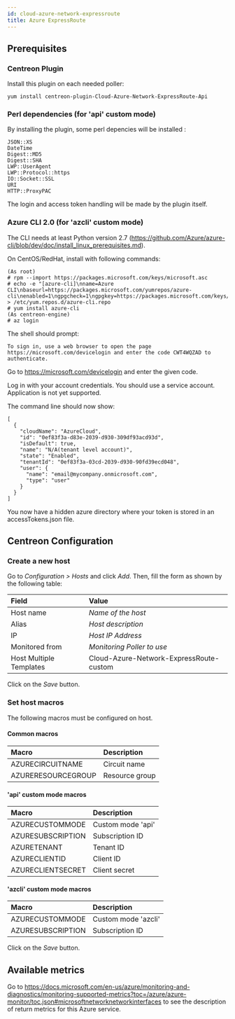 ```yaml
---
id: cloud-azure-network-expressroute
title: Azure ExpressRoute
---
```


## Prerequisites

### Centreon Plugin

Install this plugin on each needed poller:

``` shell
yum install centreon-plugin-Cloud-Azure-Network-ExpressRoute-Api
```

### Perl dependencies (for 'api' custom mode)

By installing the plugin, some perl depencies will be installed :

    JSON::XS
    DateTime
    Digest::MD5
    Digest::SHA
    LWP::UserAgent
    LWP::Protocol::https
    IO::Socket::SSL
    URI
    HTTP::ProxyPAC

The login and access token handling will be made by the plugin itself.

### Azure CLI 2.0 (for 'azcli' custom mode)

The CLI needs at least Python version 2.7
(<https://github.com/Azure/azure-cli/blob/dev/doc/install_linux_prerequisites.md>).

On CentOS/RedHat, install with following commands:

    (As root)
    # rpm --import https://packages.microsoft.com/keys/microsoft.asc
    # echo -e "[azure-cli]\nname=Azure CLI\nbaseurl=https://packages.microsoft.com/yumrepos/azure-cli\nenabled=1\ngpgcheck=1\ngpgkey=https://packages.microsoft.com/keys/microsoft.asc" > /etc/yum.repos.d/azure-cli.repo
    # yum install azure-cli
    (As centreon-engine)
    # az login

The shell should prompt:

    To sign in, use a web browser to open the page https://microsoft.com/devicelogin and enter the code CWT4WQZAD to authenticate.

Go to <https://microsoft.com/devicelogin> and enter the given code.

Log in with your account credentials. You should use a service account.
Application is not yet supported.

The command line should now show:

    [
      {
        "cloudName": "AzureCloud",
        "id": "0ef83f3a-d83e-2039-d930-309df93acd93d",
        "isDefault": true,
        "name": "N/A(tenant level account)",
        "state": "Enabled",
        "tenantId": "0ef83f3a-03cd-2039-d930-90fd39ecd048",
        "user": {
          "name": "email@mycompany.onmicrosoft.com",
          "type": "user"
        }
      }
    ]

You now have a hidden azure directory where your token is stored in an
accessTokens.json file.

## Centreon Configuration

### Create a new host

Go to *Configuration \> Hosts* and click *Add*. Then, fill the form as shown by
the following table:

| Field                   | Value                                   |
| :---------------------- | :-------------------------------------- |
| Host name               | *Name of the host*                      |
| Alias                   | *Host description*                      |
| IP                      | *Host IP Address*                       |
| Monitored from          | *Monitoring Poller to use*              |
| Host Multiple Templates | Cloud-Azure-Network-ExpressRoute-custom |

Click on the *Save* button.

### Set host macros

The following macros must be configured on host.

#### Common macros

| Macro              | Description    |
| :----------------- | :------------- |
| AZURECIRCUITNAME   | Circuit name   |
| AZURERESOURCEGROUP | Resource group |

#### 'api' custom mode macros

| Macro             | Description       |
| :---------------- | :---------------- |
| AZURECUSTOMMODE   | Custom mode 'api' |
| AZURESUBSCRIPTION | Subscription ID   |
| AZURETENANT       | Tenant ID         |
| AZURECLIENTID     | Client ID         |
| AZURECLIENTSECRET | Client secret     |

#### 'azcli' custom mode macros

| Macro             | Description         |
| :---------------- | :------------------ |
| AZURECUSTOMMODE   | Custom mode 'azcli' |
| AZURESUBSCRIPTION | Subscription ID     |

Click on the *Save* button.

## Available metrics

Go to
<https://docs.microsoft.com/en-us/azure/monitoring-and-diagnostics/monitoring-supported-metrics?toc=/azure/azure-monitor/toc.json#microsoftnetworknetworkinterfaces>
to see the description of return metrics for this Azure service.
